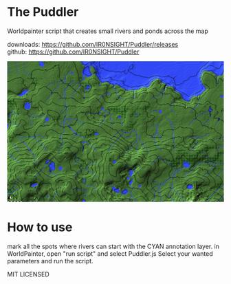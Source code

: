 # The Puddler

Worldpainter script that creates small rivers and ponds across the map

downloads: https://github.com/IR0NSIGHT/Puddler/releases  
github: https://github.com/IR0NSIGHT/Puddler

![example map](example_birdseye.png)

# How to use

mark all the spots where rivers can start with the CYAN annotation layer.
in WorldPainter, open "run script" and select Puddler.js
Select your wanted parameters and run the script.

MIT LICENSED
